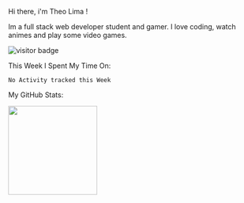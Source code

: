 Hi there, i'm Theo Lima !

Im a full stack web developer student and gamer. I love coding, watch animes and play some video games.

![visitor badge](https://visitor-badge.glitch.me/badge?page_id=theolima-dev.visitor-badge&left_text=My%20Page%20Visitors)

This Week I Spent My Time On:

<!--START_SECTION:waka-->
```text
No Activity tracked this Week
```
<!--END_SECTION:waka-->


My GitHub Stats:

<img height="180em" src="https://github-readme-stats.vercel.app/api?username=theolima-dev&show_icons=true&hide_border=true&&count_private=true&include_all_commits=true" />

